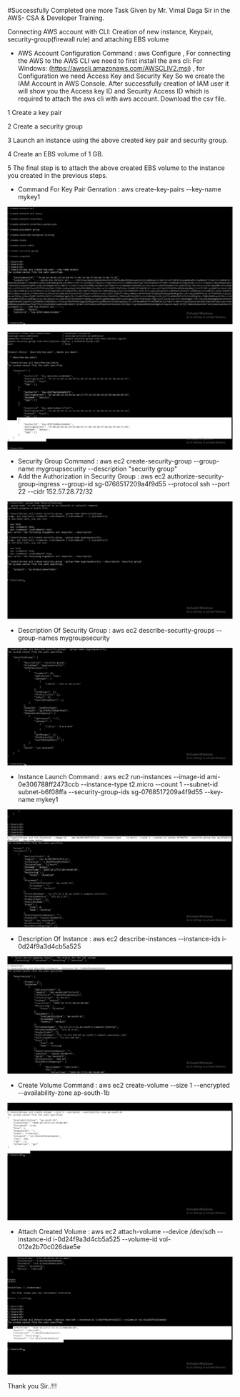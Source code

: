 #Successfully Completed one more Task Given by Mr. Vimal Daga Sir in the AWS- CSA & Developer Training.

Connecting AWS account with CLI: Creation of new instance, Keypair, security-group(firewall rule) and attaching EBS volume

- AWS Account Configuration Command : aws Configure ,  For connecting the AWS to the AWS CLI we need to first install the aws cli: For Windows: (https://awscli.amazonaws.com/AWSCLIV2.msi) , for Configuration we need Access Key and Security Key So we create the IAM Account in AWS Console. After successfully creation of IAM user it will show you the Access key ID and Security Access ID which is required to attach the aws cli with aws account. Download the csv file.

1 Create a key pair 

2 Create a security group 

3 Launch an instance using the above created key pair and security group.

4 Create an EBS volume of 1 GB.

5 The final step is to attach the above created EBS volume to the instance you created in the previous steps.



- Command For Key Pair Genration : aws create-key-pairs --key-name mykey1 

![](images/keygen.png)

![](images/genrated_key_decription.png)

- Security Group Command : aws ec2 create-security-group --group-name mygroupsecurity --description "security group" 
- Add the Authorization in Security Group : aws ec2 authorize-security-group-ingress --group-id sg-0768517209a4f9d55 --protocol ssh --port 22 --cidr 152.57.28.72/32

![](images/Create_Security_group.png)

- Description Of Security Group : aws ec2 describe-security-groups --group-names mygroupsecurity

![](images/description_securitygroup.png)

- Instance Launch Command : aws ec2 run-instances --image-id    ami-0e306788ff2473ccb --instance-type    t2.micro --count 1 --subnet-id subnet-b6f08ffa --security-group-ids sg-0768517209a4f9d55 --key-name mykey1

![](images/launch_os_in_cli.png)

- Description Of Instance : aws ec2 describe-instances --instance-ids i-0d24f9a3d4cb5a525

![](images/Running_of_created_os_awscli.png)

- Create Volume Command : aws ec2 create-volume --size 1 --encrypted  --availability-zone  ap-south-1b  

![](images/Create_volume_cli.png)

- Attach Created Volume : aws ec2 attach-volume --device /dev/sdh --instance-id i-0d24f9a3d4cb5a525 --volume-id vol-012e2b70c026dae5e

![](images/Attach_volume_instance.png)


Thank you Sir..!!!

